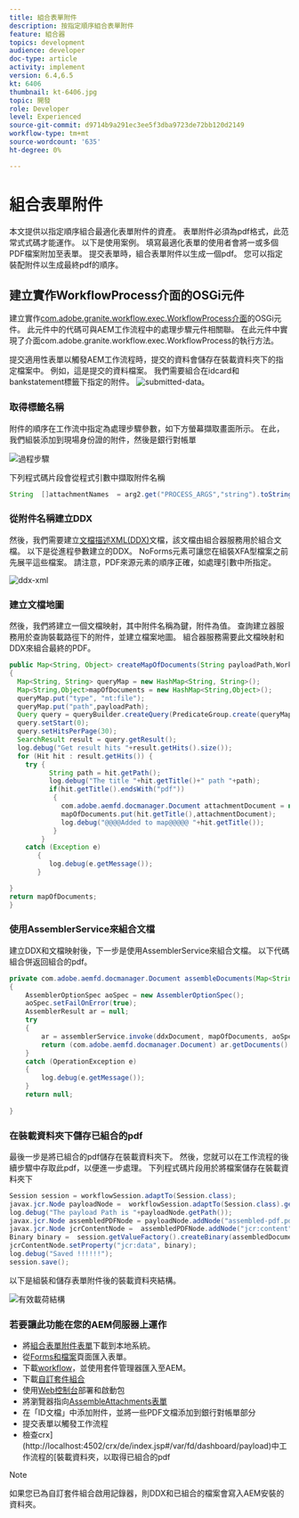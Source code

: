 ```yaml
---
title: 組合表單附件
description: 按指定順序組合表單附件
feature: 組合器
topics: development
audience: developer
doc-type: article
activity: implement
version: 6.4,6.5
kt: 6406
thumbnail: kt-6406.jpg
topic: 開發
role: Developer
level: Experienced
source-git-commit: d9714b9a291ec3ee5f3dba9723de72bb120d2149
workflow-type: tm+mt
source-wordcount: '635'
ht-degree: 0%

---
```



# 組合表單附件

本文提供以指定順序組合最適化表單附件的資產。 表單附件必須為pdf格式，此范常式式碼才能運作。 以下是使用案例。
填寫最適化表單的使用者會將一或多個PDF檔案附加至表單。
提交表單時，組合表單附件以生成一個pdf。 您可以指定裝配附件以生成最終pdf的順序。

## 建立實作WorkflowProcess介面的OSGi元件

建立實作[com.adobe.granite.workflow.exec.WorkflowProcess介面](https://helpx.adobe.com/experience-manager/6-5/sites/developing/using/reference-materials/javadoc/com/adobe/granite/workflow/exec/WorkflowProcess.html)的OSGi元件。 此元件中的代碼可與AEM工作流程中的處理步驟元件相關聯。 在此元件中實現了介面com.adobe.granite.workflow.exec.WorkflowProcess的執行方法。

提交適用性表單以觸發AEM工作流程時，提交的資料會儲存在裝載資料夾下的指定檔案中。 例如，這是提交的資料檔案。 我們需要組合在idcard和bankstatement標籤下指定的附件。
![submitted-data](assets/submitted-data.JPG)。

### 取得標籤名稱

附件的順序在工作流中指定為處理步驟參數，如下方螢幕擷取畫面所示。 在此，我們組裝添加到現場身份證的附件，然後是銀行對帳單

![過程步驟](assets/process-step.JPG)

下列程式碼片段會從程式引數中擷取附件名稱

```java
String  []attachmentNames  = arg2.get("PROCESS_ARGS","string").toString().split(",");
```

### 從附件名稱建立DDX

然後，我們需要建立[文檔描述XML(DDX)](https://helpx.adobe.com/pdf/aem-forms/6-2/ddxRef.pdf)文檔，該文檔由組合器服務用於組合文檔。 以下是從進程參數建立的DDX。 NoForms元素可讓您在組裝XFA型檔案之前先展平這些檔案。 請注意，PDF來源元素的順序正確，如處理引數中所指定。

![ddx-xml](assets/ddx.PNG)

### 建立文檔地圖

然後，我們將建立一個文檔映射，其中附件名稱為鍵，附件為值。 查詢建立器服務用於查詢裝載路徑下的附件，並建立檔案地圖。 組合器服務需要此文檔映射和DDX來組合最終的PDF。

```java
public Map<String, Object> createMapOfDocuments(String payloadPath,WorkflowSession workflowSession )
{
  Map<String, String> queryMap = new HashMap<String, String>();
  Map<String,Object>mapOfDocuments = new HashMap<String,Object>();
  queryMap.put("type", "nt:file");
  queryMap.put("path",payloadPath);
  Query query = queryBuilder.createQuery(PredicateGroup.create(queryMap),workflowSession.adaptTo(Session.class));
  query.setStart(0);
  query.setHitsPerPage(30);
  SearchResult result = query.getResult();
  log.debug("Get result hits "+result.getHits().size());
  for (Hit hit : result.getHits()) {
    try {
          String path = hit.getPath();
          log.debug("The title "+hit.getTitle()+" path "+path);
          if(hit.getTitle().endsWith("pdf"))
           {
             com.adobe.aemfd.docmanager.Document attachmentDocument = new com.adobe.aemfd.docmanager.Document(path);
             mapOfDocuments.put(hit.getTitle(),attachmentDocument);
             log.debug("@@@@Added to map@@@@@ "+hit.getTitle());
           }
        }
    catch (Exception e)
       {
          log.debug(e.getMessage());
       }

}
return mapOfDocuments;
}
```

### 使用AssemblerService來組合文檔

建立DDX和文檔映射後，下一步是使用AssemblerService來組合文檔。
以下代碼組合併返回組合的pdf。

```java
private com.adobe.aemfd.docmanager.Document assembleDocuments(Map<String, Object> mapOfDocuments, com.adobe.aemfd.docmanager.Document ddxDocument)
{
    AssemblerOptionSpec aoSpec = new AssemblerOptionSpec();
    aoSpec.setFailOnError(true);
    AssemblerResult ar = null;
    try
    {
        ar = assemblerService.invoke(ddxDocument, mapOfDocuments, aoSpec);
        return (com.adobe.aemfd.docmanager.Document) ar.getDocuments().get("GeneratedDocument.pdf");
    }
    catch (OperationException e)
    {
        log.debug(e.getMessage());
    }
    return null;
    
}
```

### 在裝載資料夾下儲存已組合的pdf

最後一步是將已組合的pdf儲存在裝載資料夾下。 然後，您就可以在工作流程的後續步驟中存取此pdf，以便進一步處理。
下列程式碼片段用於將檔案儲存在裝載資料夾下

```java
Session session = workflowSession.adaptTo(Session.class);
javax.jcr.Node payloadNode =  workflowSession.adaptTo(Session.class).getNode(workItem.getWorkflowData().getPayload().toString());
log.debug("The payload Path is "+payloadNode.getPath());
javax.jcr.Node assembledPDFNode = payloadNode.addNode("assembled-pdf.pdf", "nt:file"); 
javax.jcr.Node jcrContentNode =  assembledPDFNode.addNode("jcr:content", "nt:resource");
Binary binary =  session.getValueFactory().createBinary(assembledDocument.getInputStream());
jcrContentNode.setProperty("jcr:data", binary);
log.debug("Saved !!!!!!"); 
session.save();
```

以下是組裝和儲存表單附件後的裝載資料夾結構。

![有效載荷結構](assets/payload-structure.JPG)

### 若要讓此功能在您的AEM伺服器上運作

* 將[組合表單附件表單](assets/assemble-form-attachments-af.zip)下載到本地系統。
* 從[Forms和檔案](http://localhost:4502/aem/forms.html/content/dam/formsanddocuments)頁面匯入表單。
* 下載[workflow](assets/assemble-form-attachments.zip)，並使用套件管理器匯入至AEM。
* 下載[自訂套件組合](assets/assembletaskattachments.assembletaskattachments.core-1.0-SNAPSHOT.jar)
* 使用[Web控制台](http://localhost:4502/system/console/bundles)部署和啟動包
* 將瀏覽器指向[AssembleAttachments表單](http://localhost:4502/content/dam/formsanddocuments/assembleattachments/jcr:content?wcmmode=disabled)
* 在「ID文檔」中添加附件，並將一些PDF文檔添加到銀行對帳單部分
* 提交表單以觸發工作流程
* 檢查crx](http://localhost:4502/crx/de/index.jsp#/var/fd/dashboard/payload)中工作流程的[裝載資料夾，以取得已組合的pdf

>[!NOTE]
> 如果您已為自訂套件組合啟用記錄器，則DDX和已組合的檔案會寫入AEM安裝的資料夾。

